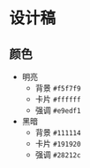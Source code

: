 # 设计稿

## 颜色

* 明亮
    * 背景 `#f5f7f9`
    * 卡片 `#ffffff`
    * 强调 `#e9edf1`
* 黑暗
    * 背景 `#111114`
    * 卡片 `#191920`
    * 强调 `#28212c`